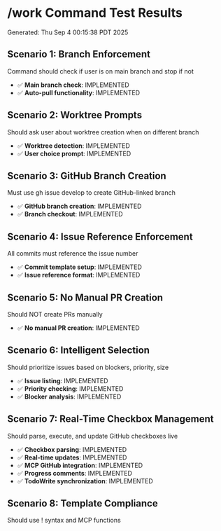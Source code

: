 # /work Command Test Results
Generated: Thu Sep  4 00:15:38 PDT 2025

## Scenario 1: Branch Enforcement
Command should check if user is on main branch and stop if not

- ✅ **Main branch check**: IMPLEMENTED
- ✅ **Auto-pull functionality**: IMPLEMENTED
## Scenario 2: Worktree Prompts
Should ask user about worktree creation when on different branch

- ✅ **Worktree detection**: IMPLEMENTED
- ✅ **User choice prompt**: IMPLEMENTED
## Scenario 3: GitHub Branch Creation
Must use gh issue develop to create GitHub-linked branch

- ✅ **GitHub branch creation**: IMPLEMENTED
- ✅ **Branch checkout**: IMPLEMENTED
## Scenario 4: Issue Reference Enforcement
All commits must reference the issue number

- ✅ **Commit template setup**: IMPLEMENTED
- ✅ **Issue reference format**: IMPLEMENTED
## Scenario 5: No Manual PR Creation
Should NOT create PRs manually

- ✅ **No manual PR creation**: IMPLEMENTED
## Scenario 6: Intelligent Selection
Should prioritize issues based on blockers, priority, size

- ✅ **Issue listing**: IMPLEMENTED
- ✅ **Priority checking**: IMPLEMENTED
- ✅ **Blocker analysis**: IMPLEMENTED
## Scenario 7: Real-Time Checkbox Management
Should parse, execute, and update GitHub checkboxes live

- ✅ **Checkbox parsing**: IMPLEMENTED
- ✅ **Real-time updates**: IMPLEMENTED
- ✅ **MCP GitHub integration**: IMPLEMENTED
- ✅ **Progress comments**: IMPLEMENTED
- ✅ **TodoWrite synchronization**: IMPLEMENTED
## Scenario 8: Template Compliance
Should use ! syntax and MCP functions

